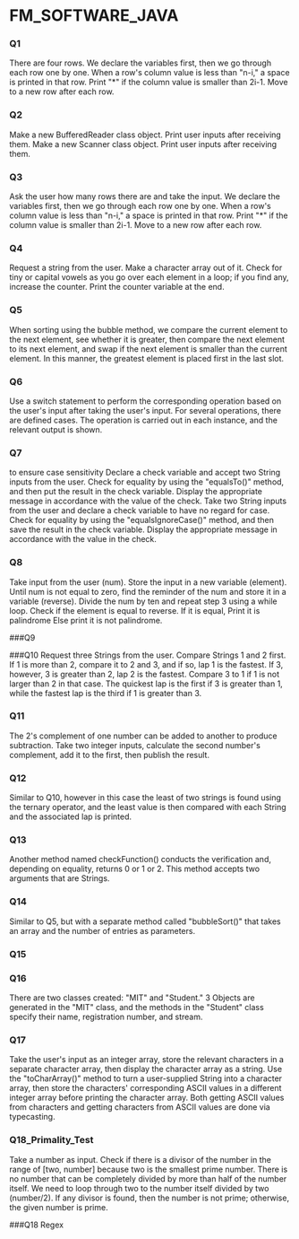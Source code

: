 # FM_SOFTWARE_JAVA

### Q1
There are four rows. We declare the variables first, then we go through each row one by one. When a row's column value is less than "n-i," a space is printed in that row. Print "*" if the column value is smaller than 2i-1. Move to a new row after each row.
### Q2
 Make a new BufferedReader class object. Print user inputs after receiving them.
Make a new Scanner class object. Print user inputs after receiving them.

### Q3
Ask the user how many rows there are and take the input. We declare the variables first, then we go through each row one by one. When a row's column value is less than "n-i," a space is printed in that row. Print "*" if the column value is smaller than 2i-1. Move to a new row after each row.

### Q4
Request a string from the user. Make a character array out of it. Check for tiny or capital vowels as you go over each element in a loop; if you find any, increase the counter. Print the counter variable at the end.

### Q5
When sorting using the bubble method, we compare the current element to the next element, see whether it is greater, then compare the next element to its next element, and swap if the next element is smaller than the current element. In this manner, the greatest element is placed first in the last slot.

### Q6
Use a switch statement to perform the corresponding operation based on the user's input after taking the user's input. For several operations, there are defined cases. The operation is carried out in each instance, and the relevant output is shown.

### Q7
to ensure case sensitivity Declare a check variable and accept two String inputs from the user. Check for equality by using the "equalsTo()" method, and then put the result in the check variable. Display the appropriate message in accordance with the value of the check.
Take two String inputs from the user and declare a check variable to have no regard for case. Check for equality by using the "equalsIgnoreCase()" method, and then save the result in the check variable. Display the appropriate message in accordance with the value in the check.

### Q8
Take input from the user (num).
Store the input in a new variable (element).
Until num is not equal to zero, find the reminder of the num and store it in a variable (reverse).
Divide the num by ten and repeat step 3 using a while loop.
Check if the element is equal to reverse.
If it is equal,
Print it is palindrome
Else print it is not palindrome.

###Q9


###Q10
Request three Strings from the user. Compare Strings 1 and 2 first. If 1 is more than 2, compare it to 2 and 3, and if so, lap 1 is the fastest. If 3, however, 3 is greater than 2, lap 2 is the fastest. Compare 3 to 1 if 1 is not larger than 2 in that case. The quickest lap is the first if 3 is greater than 1, while the fastest lap is the third if 1 is greater than 3.

### Q11
The 2's complement of one number can be added to another to produce subtraction. Take two integer inputs, calculate the second number's complement, add it to the first, then publish the result.

### Q12
Similar to Q10, however in this case the least of two strings is found using the ternary operator, and the least value is then compared with each String and the associated lap is printed.

### Q13
Another method named checkFunction() conducts the verification and, depending on equality, returns 0 or 1 or 2. This method accepts two arguments that are Strings.

### Q14
Similar to Q5, but with a separate method called "bubbleSort()" that takes an array and the number of entries as parameters.

### Q15

### Q16
There are two classes created: "MIT" and "Student." 3 Objects are generated in the "MIT" class, and the methods in the "Student" class specify their name, registration number, and stream.

### Q17
Take the user's input as an integer array, store the relevant characters in a separate character array, then display the character array as a string.
Use the "toCharArray()" method to turn a user-supplied String into a character array, then store the characters' corresponding ASCII values in a different integer array before printing the character array.
Both getting ASCII values from characters and getting characters from ASCII values are done via typecasting.

### Q18_Primality_Test
Take a number as input.
Check if there is a divisor of the number in the range of [two, number] because two is the smallest prime number.
There is no number that can be completely divided by more than half of the number itself. We need to loop through two to the number itself divided by two (number/2).
If any divisor is found, then the number is not prime; otherwise, the given number is prime.

###Q18 Regex









